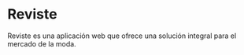 # Reviste
Reviste es una aplicación web que ofrece una solución integral para el mercado de la moda. 
